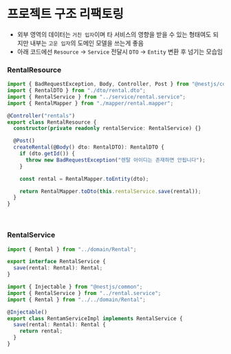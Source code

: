 # 프로젝트 구조 리팩토링

- 외부 영역의 데이터는 `거친 입자`이며 타 서비스의 영향을 받을 수 있는 형태여도 되지만 내부는 `고운 입자`의 도메인 모델을 쓰는게 좋음
- 아래 코드에선 `Resource` -> `Service` 전달시 `DTO` -> `Entity` 변환 후 넘기는 모습임

### RentalResource

```ts
import { BadRequestException, Body, Controller, Post } from "@nestjs/common";
import { RentalDTO } from "./dto/rental.dto";
import { RentalService } from "../service/rental.service";
import { RentalMapper } from "./mapper/rental.mapper";

@Controller("rentals")
export class RentalResource {
  constructor(private readonly rentalService: RentalService) {}

  @Post()
  createRental(@Body() dto: RentalDTO): RentalDTO {
    if (dto.getId()) {
      throw new BadRequestException("렌탈 아이디는 존재하면 안됩니다");
    }

    const rental = RentalMapper.toEntity(dto);

    return RentalMapper.toDto(this.rentalService.save(rental));
  }
}
```

<br>

### RentalService

```ts
import { Rental } from "../domain/Rental";

export interface RentalService {
  save(rental: Rental): Rental;
}
```

```ts
import { Injectable } from "@nestjs/common";
import { RentalService } from "../rental.service";
import { Rental } from "../../domain/Rental";

@Injectable()
export class RentamServiceImpl implements RentalService {
  save(rental: Rental): Rental {
    return rental;
  }
}
```
